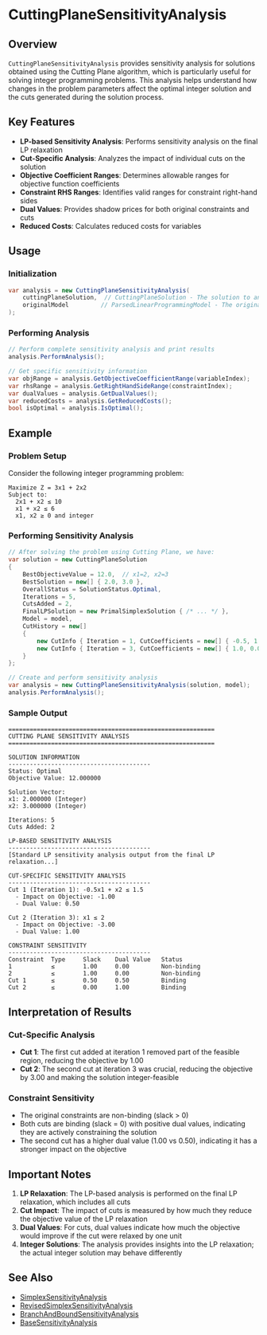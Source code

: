 # CuttingPlaneSensitivityAnalysis

## Overview
`CuttingPlaneSensitivityAnalysis` provides sensitivity analysis for solutions obtained using the Cutting Plane algorithm, which is particularly useful for solving integer programming problems. This analysis helps understand how changes in the problem parameters affect the optimal integer solution and the cuts generated during the solution process.

## Key Features
- **LP-based Sensitivity Analysis**: Performs sensitivity analysis on the final LP relaxation
- **Cut-Specific Analysis**: Analyzes the impact of individual cuts on the solution
- **Objective Coefficient Ranges**: Determines allowable ranges for objective function coefficients
- **Constraint RHS Ranges**: Identifies valid ranges for constraint right-hand sides
- **Dual Values**: Provides shadow prices for both original constraints and cuts
- **Reduced Costs**: Calculates reduced costs for variables

## Usage

### Initialization
```csharp
var analysis = new CuttingPlaneSensitivityAnalysis(
    cuttingPlaneSolution,  // CuttingPlaneSolution - The solution to analyze
    originalModel         // ParsedLinearProgrammingModel - The original model
);
```

### Performing Analysis
```csharp
// Perform complete sensitivity analysis and print results
analysis.PerformAnalysis();

// Get specific sensitivity information
var objRange = analysis.GetObjectiveCoefficientRange(variableIndex);
var rhsRange = analysis.GetRightHandSideRange(constraintIndex);
var dualValues = analysis.GetDualValues();
var reducedCosts = analysis.GetReducedCosts();
bool isOptimal = analysis.IsOptimal();
```

## Example

### Problem Setup
Consider the following integer programming problem:
```
Maximize Z = 3x1 + 2x2
Subject to:
  2x1 + x2 ≤ 10
  x1 + x2 ≤ 6
  x1, x2 ≥ 0 and integer
```

### Performing Sensitivity Analysis
```csharp
// After solving the problem using Cutting Plane, we have:
var solution = new CuttingPlaneSolution
{
    BestObjectiveValue = 12.0,  // x1=2, x2=3
    BestSolution = new[] { 2.0, 3.0 },
    OverallStatus = SolutionStatus.Optimal,
    Iterations = 5,
    CutsAdded = 2,
    FinalLPSolution = new PrimalSimplexSolution { /* ... */ },
    Model = model,
    CutHistory = new[]
    {
        new CutInfo { Iteration = 1, CutCoefficients = new[] { -0.5, 1.0 }, Rhs = 1.5 },
        new CutInfo { Iteration = 3, CutCoefficients = new[] { 1.0, 0.0 }, Rhs = 2.0 }
    }
};

// Create and perform sensitivity analysis
var analysis = new CuttingPlaneSensitivityAnalysis(solution, model);
analysis.PerformAnalysis();
```

### Sample Output
```
==========================================================
CUTTING PLANE SENSITIVITY ANALYSIS
==========================================================

SOLUTION INFORMATION
----------------------------------------
Status: Optimal
Objective Value: 12.000000

Solution Vector:
x1: 2.000000 (Integer)
x2: 3.000000 (Integer)

Iterations: 5
Cuts Added: 2

LP-BASED SENSITIVITY ANALYSIS
----------------------------------------
[Standard LP sensitivity analysis output from the final LP relaxation...]

CUT-SPECIFIC SENSITIVITY ANALYSIS
----------------------------------------
Cut 1 (Iteration 1): -0.5x1 + x2 ≤ 1.5
  - Impact on Objective: -1.00
  - Dual Value: 0.50

Cut 2 (Iteration 3): x1 ≤ 2
  - Impact on Objective: -3.00
  - Dual Value: 1.00

CONSTRAINT SENSITIVITY
----------------------------------------
Constraint  Type     Slack    Dual Value   Status
1           ≤        1.00     0.00         Non-binding
2           ≤        1.00     0.00         Non-binding
Cut 1       ≤        0.50     0.50         Binding
Cut 2       ≤        0.00     1.00         Binding
```

## Interpretation of Results

### Cut-Specific Analysis
- **Cut 1**: The first cut added at iteration 1 removed part of the feasible region, reducing the objective by 1.00
- **Cut 2**: The second cut at iteration 3 was crucial, reducing the objective by 3.00 and making the solution integer-feasible

### Constraint Sensitivity
- The original constraints are non-binding (slack > 0)
- Both cuts are binding (slack = 0) with positive dual values, indicating they are actively constraining the solution
- The second cut has a higher dual value (1.00 vs 0.50), indicating it has a stronger impact on the objective

## Important Notes
1. **LP Relaxation**: The LP-based analysis is performed on the final LP relaxation, which includes all cuts
2. **Cut Impact**: The impact of cuts is measured by how much they reduce the objective value of the LP relaxation
3. **Dual Values**: For cuts, dual values indicate how much the objective would improve if the cut were relaxed by one unit
4. **Integer Solutions**: The analysis provides insights into the LP relaxation; the actual integer solution may behave differently

## See Also
- [SimplexSensitivityAnalysis](./SimplexSensitivityAnalysis.md)
- [RevisedSimplexSensitivityAnalysis](./RevisedSimplexSensitivityAnalysis.md)
- [BranchAndBoundSensitivityAnalysis](./BranchAndBoundSensitivityAnalysis.md)
- [BaseSensitivityAnalysis](./BaseSensitivityAnalysis.md)
